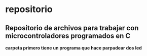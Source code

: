 # repositorio
## Repositorio de archivos para trabajar con microcontroladores programados en C ##

**carpeta primero tiene un programa que hace parpadear dos led**
